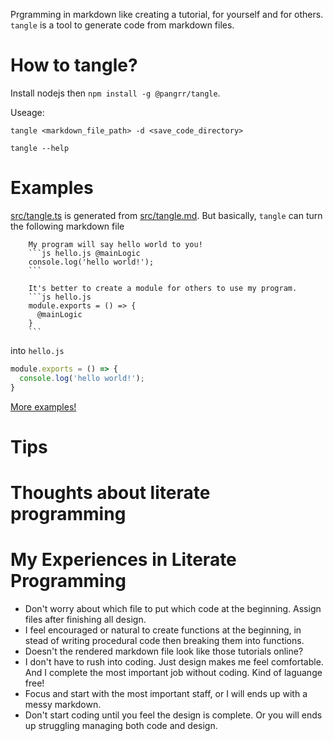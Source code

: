 Prgramming in markdown like creating a tutorial, for yourself and for others. `tangle` is a tool to generate code from markdown files.

# How to tangle?
Install nodejs then `npm install -g @pangrr/tangle`.

Useage:
```
tangle <markdown_file_path> -d <save_code_directory>
```
```
tangle --help
```

# Examples
[src/tangle.ts](src/tangle.ts) is generated from [src/tangle.md](src/tangle.md). But basically, `tangle` can turn the following markdown file

        My program will say hello world to you!
        ```js hello.js @mainLogic
        console.log('hello world!');
        ```

        It's better to create a module for others to use my program.
        ```js hello.js
        module.exports = () => {
          @mainLogic
        }
        ```

into `hello.js`
```js
module.exports = () => {
  console.log('hello world!');
}
```

[More examples!](examples)

# Tips


# Thoughts about literate programming
# My Experiences in Literate Programming
- Don't worry about which file to put which code at the beginning. Assign files after finishing all design.
- I feel encouraged or natural to create functions at the beginning, in stead of writing procedural code then breaking them into functions.
- Doesn't the rendered markdown file look like those tutorials online?
- I don't have to rush into coding. Just design makes me feel comfortable. And I complete the most important job without coding. Kind of laguange free!
- Focus and start with the most important staff, or I will ends up with a messy markdown.
- Don't start coding until you feel the design is complete. Or you will ends up struggling managing both code and design.
